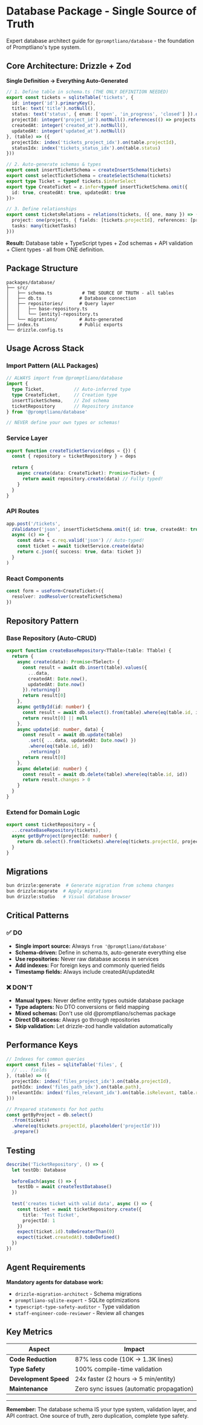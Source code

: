 # Database Package - Single Source of Truth

Expert database architect guide for `@promptliano/database` - the foundation of Promptliano's type system.

## Core Architecture: Drizzle + Zod

**Single Definition → Everything Auto-Generated**

```typescript
// 1. Define table in schema.ts (THE ONLY DEFINITION NEEDED)
export const tickets = sqliteTable('tickets', {
  id: integer('id').primaryKey(),
  title: text('title').notNull(),
  status: text('status', { enum: ['open', 'in_progress', 'closed'] }).default('open'),
  projectId: integer('project_id').notNull().references(() => projects.id),
  createdAt: integer('created_at').notNull(),
  updatedAt: integer('updated_at').notNull()
}, (table) => ({
  projectIdx: index('tickets_project_idx').on(table.projectId),
  statusIdx: index('tickets_status_idx').on(table.status)
}))

// 2. Auto-generate schemas & types
export const insertTicketSchema = createInsertSchema(tickets)
export const selectTicketSchema = createSelectSchema(tickets)
export type Ticket = typeof tickets.$inferSelect
export type CreateTicket = z.infer<typeof insertTicketSchema.omit({ 
  id: true, createdAt: true, updatedAt: true 
})>

// 3. Define relationships
export const ticketsRelations = relations(tickets, ({ one, many }) => ({
  project: one(projects, { fields: [tickets.projectId], references: [projects.id] }),
  tasks: many(ticketTasks)
}))
```

**Result:** Database table + TypeScript types + Zod schemas + API validation + Client types - all from ONE definition.

## Package Structure

```
packages/database/
├── src/
│   ├── schema.ts           # THE SOURCE OF TRUTH - all tables
│   ├── db.ts              # Database connection
│   ├── repositories/      # Query layer
│   │   ├── base-repository.ts
│   │   └── [entity]-repository.ts
│   └── migrations/        # Auto-generated
├── index.ts               # Public exports
└── drizzle.config.ts
```

## Usage Across Stack

### Import Pattern (ALL Packages)
```typescript
// ALWAYS import from @promptliano/database
import { 
  type Ticket,           // Auto-inferred type
  type CreateTicket,     // Creation type
  insertTicketSchema,    // Zod schema
  ticketRepository       // Repository instance
} from '@promptliano/database'

// NEVER define your own types or schemas!
```

### Service Layer
```typescript
export function createTicketService(deps = {}) {
  const { repository = ticketRepository } = deps
  
  return {
    async create(data: CreateTicket): Promise<Ticket> {
      return await repository.create(data) // Fully typed!
    }
  }
}
```

### API Routes
```typescript
app.post('/tickets', 
  zValidator('json', insertTicketSchema.omit({ id: true, createdAt: true, updatedAt: true })),
  async (c) => {
    const data = c.req.valid('json') // Auto-typed!
    const ticket = await ticketService.create(data)
    return c.json({ success: true, data: ticket })
  }
)
```

### React Components
```typescript
const form = useForm<CreateTicket>({
  resolver: zodResolver(createTicketSchema)
})
```

## Repository Pattern

### Base Repository (Auto-CRUD)
```typescript
export function createBaseRepository<TTable>(table: TTable) {
  return {
    async create(data): Promise<TSelect> {
      const result = await db.insert(table).values({
        ...data,
        createdAt: Date.now(),
        updatedAt: Date.now()
      }).returning()
      return result[0]
    },
    async getById(id: number) {
      const result = await db.select().from(table).where(eq(table.id, id))
      return result[0] || null
    },
    async update(id: number, data) {
      const result = await db.update(table)
        .set({ ...data, updatedAt: Date.now() })
        .where(eq(table.id, id))
        .returning()
      return result[0]
    },
    async delete(id: number) {
      const result = await db.delete(table).where(eq(table.id, id))
      return result.changes > 0
    }
  }
}
```

### Extend for Domain Logic
```typescript
export const ticketRepository = {
  ...createBaseRepository(tickets),
  async getByProject(projectId: number) {
    return db.select().from(tickets).where(eq(tickets.projectId, projectId))
  }
}
```

## Migrations

```bash
bun drizzle:generate  # Generate migration from schema changes
bun drizzle:migrate  # Apply migrations
bun drizzle:studio   # Visual database browser
```

## Critical Patterns

### ✅ DO
- **Single import source:** Always `from '@promptliano/database'`
- **Schema-driven:** Define in schema.ts, auto-generate everything else
- **Use repositories:** Never raw database access in services
- **Add indexes:** For foreign keys and commonly queried fields
- **Timestamp fields:** Always include createdAt/updatedAt

### ❌ DON'T
- **Manual types:** Never define entity types outside database package
- **Type adapters:** No DTO conversions or field mapping
- **Mixed schemas:** Don't use old @promptliano/schemas package
- **Direct DB access:** Always go through repositories
- **Skip validation:** Let drizzle-zod handle validation automatically

## Performance Keys

```typescript
// Indexes for common queries
export const files = sqliteTable('files', {
  // ... fields
}, (table) => ({
  projectIdx: index('files_project_idx').on(table.projectId),
  pathIdx: index('files_path_idx').on(table.path),
  relevantIdx: index('files_relevant_idx').on(table.isRelevant, table.relevanceScore)
}))

// Prepared statements for hot paths
const getByProject = db.select()
  .from(tickets)
  .where(eq(tickets.projectId, placeholder('projectId')))
  .prepare()
```

## Testing

```typescript
describe('TicketRepository', () => {
  let testDb: Database
  
  beforeEach(async () => {
    testDb = await createTestDatabase()
  })
  
  test('creates ticket with valid data', async () => {
    const ticket = await ticketRepository.create({
      title: 'Test Ticket',
      projectId: 1
    })
    expect(ticket.id).toBeGreaterThan(0)
    expect(ticket.createdAt).toBeDefined()
  })
})
```

## Agent Requirements

**Mandatory agents for database work:**
- `drizzle-migration-architect` - Schema migrations
- `promptliano-sqlite-expert` - SQLite optimizations  
- `typescript-type-safety-auditor` - Type validation
- `staff-engineer-code-reviewer` - Review all changes

## Key Metrics

| Aspect | Impact |
|--------|--------|
| **Code Reduction** | 87% less code (10K → 1.3K lines) |
| **Type Safety** | 100% compile-time validation |
| **Development Speed** | 24x faster (2 hours → 5 min/entity) |
| **Maintenance** | Zero sync issues (automatic propagation) |

---

**Remember:** The database schema IS your type system, validation layer, and API contract. One source of truth, zero duplication, complete type safety.